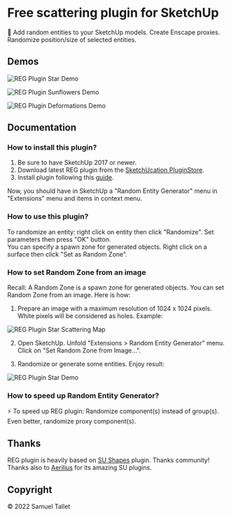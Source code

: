 # Free scattering plugin for SketchUp

🎲 Add random entities to your SketchUp models. Create Enscape proxies. Randomize position/size of selected entities.

Demos
-----

![REG Plugin Star Demo](https://raw.githubusercontent.com/SamuelTallet/SketchUp-Random-Entity-Generator-Plugin/master/docs/star_demo.png)

![REG Plugin Sunflowers Demo](https://raw.githubusercontent.com/SamuelTallet/SketchUp-Random-Entity-Generator-Plugin/master/docs/sunflowers_demo.jpg)

![REG Plugin Deformations Demo](https://raw.githubusercontent.com/SamuelTallet/SketchUp-Random-Entity-Generator-Plugin/master/docs/deformations_demo.jpg)

Documentation
-------------

### How to install this plugin?

1. Be sure to have SketchUp 2017 or newer.
2. Download latest REG plugin from the [SketchUcation PluginStore](https://sketchucation.com/plugin/2258-reg).
3. Install plugin following this [guide](https://www.youtube.com/watch?v=tyM5f81eRno).

Now, you should have in SketchUp a "Random Entity Generator" menu in "Extensions" menu and items in context menu.

### How to use this plugin?

To randomize an entity: right click on entity then click "Randomize". Set parameters then press "OK" button.<br>
You can specify a spawn zone for generated objects. Right click on a surface then click "Set as Random Zone".

### How to set Random Zone from an image

Recall: A Random Zone is a spawn zone for generated objects. You can set Random Zone from an image. Here is how:

1. Prepare an image with a maximum resolution of 1024 x 1024 pixels. White pixels will be considered as holes. Example:

![REG Plugin Star Scattering Map](https://raw.githubusercontent.com/SamuelTallet/SketchUp-Random-Entity-Generator-Plugin/master/docs/star_scattering_map.png)

2. Open SketchUp. Unfold "Extensions > Random Entity Generator" menu. Click on "Set Random Zone from Image...".

3. Randomize or generate some entities. Enjoy result:

![REG Plugin Star Demo](https://raw.githubusercontent.com/SamuelTallet/SketchUp-Random-Entity-Generator-Plugin/master/docs/star_demo.png)

### How to speed up Random Entity Generator?

⚡ To speed up REG plugin: Randomize component(s) instead of group(s). Even better, randomize proxy component(s).

Thanks
------

REG plugin is heavily based on [SU Shapes](https://github.com/SketchUp/sketchup-shapes) plugin. Thanks community! Thanks also to [Aerilius](https://github.com/Aerilius) for its amazing SU plugins.

Copyright
---------

© 2022 Samuel Tallet
